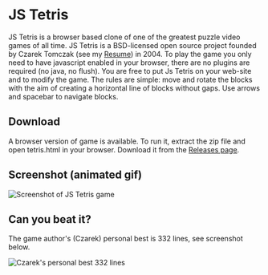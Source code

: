 # JS Tetris

JS Tetris is a browser based clone of one of the greatest
puzzle video games of all time. JS Tetris is a BSD-licensed
open source project founded by Czarek Tomczak (see my [Resume](https://drive.google.com/file/d/17xmoT5Z_zTHkVclqPzrs2aAV64Uiu7fh/view))
in 2004. To play the game you only need to have javascript enabled
in your browser, there are no plugins are required (no java,
no flush). You are free to put Js Tetris on your web-site
and to modify the game. The rules are simple: move and rotate the
blocks with the aim of creating a horizontal line of blocks
without gaps. Use arrows and spacebar to navigate blocks.


## Download

A browser version of game is available. To run it, extract the
zip file and open tetris.html in your browser. Download it from
the [Releases page](../../releases).


## Screenshot (animated gif)

![Screenshot of JS Tetris game](https://raw.githubusercontent.com/cztomczak/jstetris/master/screenshots/Tetris_basic_game2.gif)


## Can you beat it?

The game author's (Czarek) personal best is 332 lines, see screenshot below.

![Czarek's personal best 332 lines](https://raw.githubusercontent.com/cztomczak/jstetris/master/screenshots/czarek-pb-332-lines.png)

